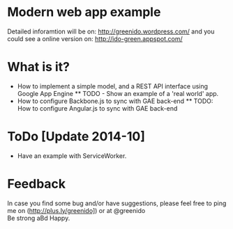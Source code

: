 Modern web app example
======================
Detailed inforamtion will be on: http://greenido.wordpress.com/
and you could see a online version on: http://ido-green.appspot.com/

What is it?
===========

* How to implement a simple model, and a REST API interface using Google App Engine
  ** TODO - Show an example of a 'real world' app.
* How to configure Backbone.js to sync with GAE back-end
  ** TODO: How to configure Angular.js to sync with GAE back-end

ToDo [Update 2014-10]
====
* Have an example with ServiceWorker.

Feedback
========
In case you find some bug and/or have suggestions, please feel free to ping me on (http://plus.ly/greenido]) or at @greenido
<br>
Be strong aBd Happy.
